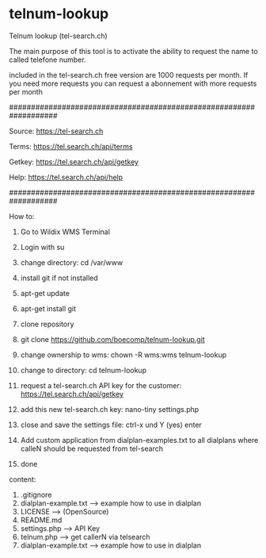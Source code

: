 # telnum-lookup
Telnum lookup (tel-search.ch)

The main purpose of this tool is to activate the ability to request the name to called telefone number.

included in the tel-search.ch free version are 1000 requests per month. If you need more requests you can request a abonnement with more requests per month

###################################################################

Source:
https://tel-search.ch

Terms:
https://tel.search.ch/api/terms

Getkey:
https://tel.search.ch/api/getkey

Help:
https://tel.search.ch/api/help

###################################################################


How to:

1. Go to Wildix WMS Terminal

2. Login with su

3. change directory: cd /var/www

4. install git if not installed 

5. apt-get update

6. apt-get install git

7. clone repository

8. git clone https://github.com/boecomp/telnum-lookup.git

9. change ownership to wms: chown -R wms:wms telnum-lookup

10. change to directory: cd telnum-lookup

11. request a tel-search.ch API key for the customer: https://tel.search.ch/api/getkey

12. add this new tel-search.ch key: nano-tiny settings.php

13. close and save the settings file: ctrl-x und Y (yes) enter

14. Add custom application from dialplan-examples.txt to all dialplans where calleN should be requested from tel-search

15. done

content:

1. .gitignore
2. dialplan-example.txt --> example how to use in dialplan
3. LICENSE --> (OpenSource)
2. README.md
2. settings.php --> API Key
2. telnum.php --> get callerN via telsearch 
3. dialplan-example.txt --> example how to use in dialplan
